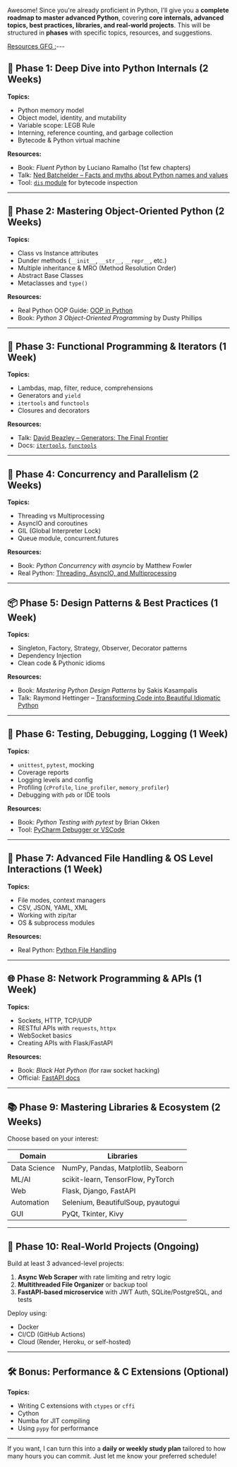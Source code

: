Awesome! Since you're already proficient in Python, I’ll give you a **complete roadmap to master advanced Python**, covering **core internals, advanced topics, best practices, libraries, and real-world projects**. This will be structured in **phases** with specific topics, resources, and suggestions.




[Resources GFG :](https://www.geeksforgeeks.org/advanced-python-tutorials/?ref=gcse_outind)---

## 🐍 Phase 1: Deep Dive into Python Internals (2 Weeks)

**Topics:**
- Python memory model
- Object model, identity, and mutability
- Variable scope: LEGB Rule
- Interning, reference counting, and garbage collection
- Bytecode & Python virtual machine

**Resources:**
- Book: *Fluent Python* by Luciano Ramalho (1st few chapters)
- Talk: [Ned Batchelder – Facts and myths about Python names and values](https://www.youtube.com/watch?v=_AEJHKGk9ns)
- Tool: [`dis` module](https://docs.python.org/3/library/dis.html) for bytecode inspection

---

## 🧠 Phase 2: Mastering Object-Oriented Python (2 Weeks)

**Topics:**
- Class vs Instance attributes
- Dunder methods (`__init__`, `__str__`, `__repr__`, etc.)
- Multiple inheritance & MRO (Method Resolution Order)
- Abstract Base Classes
- Metaclasses and `type()`

**Resources:**
- Real Python OOP Guide: [OOP in Python](https://realpython.com/python3-object-oriented-programming/)
- Book: *Python 3 Object-Oriented Programming* by Dusty Phillips

---

## 🔁 Phase 3: Functional Programming & Iterators (1 Week)

**Topics:**
- Lambdas, map, filter, reduce, comprehensions
- Generators and `yield`
- `itertools` and `functools`
- Closures and decorators

**Resources:**
- Talk: [David Beazley – Generators: The Final Frontier](https://www.youtube.com/watch?v=bD05uGo_sVI)
- Docs: [`itertools`](https://docs.python.org/3/library/itertools.html), [`functools`](https://docs.python.org/3/library/functools.html)

---

## 🧵 Phase 4: Concurrency and Parallelism (2 Weeks)

**Topics:**
- Threading vs Multiprocessing
- AsyncIO and coroutines
- GIL (Global Interpreter Lock)
- Queue module, concurrent.futures

**Resources:**
- Book: *Python Concurrency with asyncio* by Matthew Fowler
- Real Python: [Threading, AsyncIO, and Multiprocessing](https://realpython.com/python-concurrency/)

---

## 📦 Phase 5: Design Patterns & Best Practices (1 Week)

**Topics:**
- Singleton, Factory, Strategy, Observer, Decorator patterns
- Dependency Injection
- Clean code & Pythonic idioms

**Resources:**
- Book: *Mastering Python Design Patterns* by Sakis Kasampalis
- Talk: Raymond Hettinger – [Transforming Code into Beautiful Idiomatic Python](https://www.youtube.com/watch?v=OSGv2VnC0go)

---

## 🧪 Phase 6: Testing, Debugging, Logging (1 Week)

**Topics:**
- `unittest`, `pytest`, mocking
- Coverage reports
- Logging levels and config
- Profiling (`cProfile`, `line_profiler`, `memory_profiler`)
- Debugging with `pdb` or IDE tools

**Resources:**
- Book: *Python Testing with pytest* by Brian Okken
- Tool: [PyCharm Debugger or VSCode](https://realpython.com/python-debugging-pdb/)

---

## 🔐 Phase 7: Advanced File Handling & OS Level Interactions (1 Week)

**Topics:**
- File modes, context managers
- CSV, JSON, YAML, XML
- Working with zip/tar
- OS & subprocess modules

**Resources:**
- Real Python: [Python File Handling](https://realpython.com/read-write-files-python/)

---

## 🌐 Phase 8: Network Programming & APIs (1 Week)

**Topics:**
- Sockets, HTTP, TCP/UDP
- RESTful APIs with `requests`, `httpx`
- WebSocket basics
- Creating APIs with Flask/FastAPI

**Resources:**
- Book: *Black Hat Python* (for raw socket hacking)
- Official: [FastAPI docs](https://fastapi.tiangolo.com/)

---

## 📚 Phase 9: Mastering Libraries & Ecosystem (2 Weeks)

Choose based on your interest:

| Domain | Libraries |
|--------|-----------|
| Data Science | NumPy, Pandas, Matplotlib, Seaborn |
| ML/AI | scikit-learn, TensorFlow, PyTorch |
| Web | Flask, Django, FastAPI |
| Automation | Selenium, BeautifulSoup, pyautogui |
| GUI | PyQt, Tkinter, Kivy |

---

## 🚀 Phase 10: Real-World Projects (Ongoing)

Build at least 3 advanced-level projects:
1. **Async Web Scraper** with rate limiting and retry logic
2. **Multithreaded File Organizer** or backup tool
3. **FastAPI-based microservice** with JWT Auth, SQLite/PostgreSQL, and tests

Deploy using:
- Docker
- CI/CD (GitHub Actions)
- Cloud (Render, Heroku, or self-hosted)

---

## 🛠 Bonus: Performance & C Extensions (Optional)

**Topics:**
- Writing C extensions with `ctypes` or `cffi`
- Cython
- Numba for JIT compiling
- Using `pypy` for performance

---

If you want, I can turn this into a **daily or weekly study plan** tailored to how many hours you can commit. Just let me know your preferred schedule!
